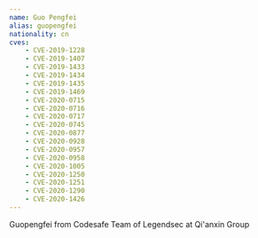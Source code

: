 ```yaml
---
name: Guo Pengfei
alias: guopengfei
nationality: cn
cves:
    - CVE-2019-1228
    - CVE-2019-1407
    - CVE-2019-1433
    - CVE-2019-1434
    - CVE-2019-1435
    - CVE-2019-1469
    - CVE-2020-0715
    - CVE-2020-0716
    - CVE-2020-0717
    - CVE-2020-0745
    - CVE-2020-0877
    - CVE-2020-0928
    - CVE-2020-0957
    - CVE-2020-0958
    - CVE-2020-1005
    - CVE-2020-1250
    - CVE-2020-1251
    - CVE-2020-1290
    - CVE-2020-1426
---
```

Guopengfei from Codesafe Team of Legendsec at Qi'anxin Group
